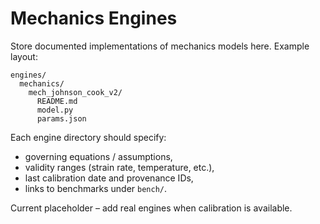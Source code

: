 # Mechanics Engines

Store documented implementations of mechanics models here. Example layout:

```
engines/
  mechanics/
    mech_johnson_cook_v2/
      README.md
      model.py
      params.json
```

Each engine directory should specify:
- governing equations / assumptions,
- validity ranges (strain rate, temperature, etc.),
- last calibration date and provenance IDs,
- links to benchmarks under `bench/`.

Current placeholder – add real engines when calibration is available.
